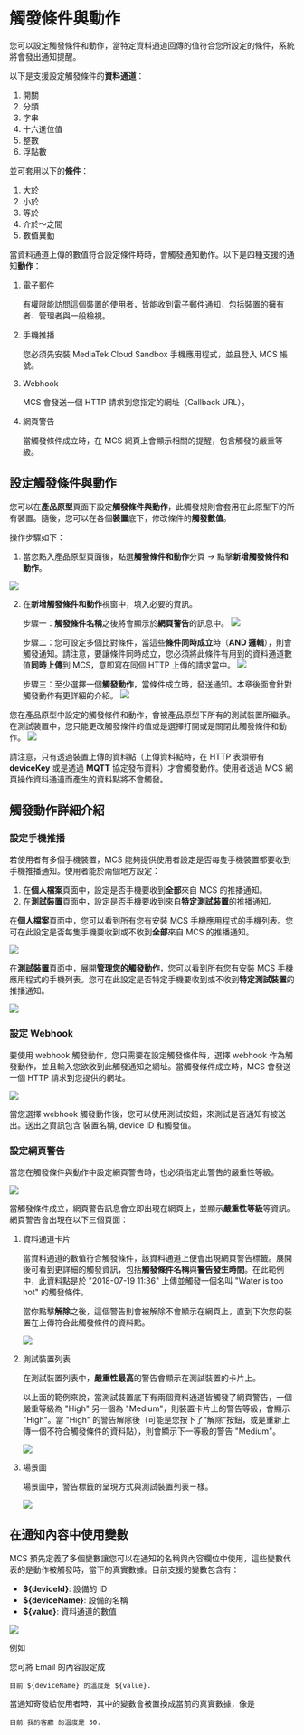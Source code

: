 # 觸發條件與動作

您可以設定觸發條件和動作，當特定資料通道回傳的值符合您所設定的條件，系統將會發出通知提醒。 

以下是支援設定觸發條件的**資料通道**：

1. 開關
2. 分類
3. 字串
4. 十六進位值
5. 整數
6. 浮點數

並可套用以下的**條件**：

1. 大於
2. 小於
3. 等於
4. 介於～之間
5. 數值異動

當資料通道上傳的數值符合設定條件時時，會觸發通知動作。以下是四種支援的通知**動作**：


1. 電子郵件

	有權限能訪問這個裝置的使用者，皆能收到電子郵件通知，包括裝置的擁有者、管理者與一般檢視。
	
2. 手機推播

	您必須先安裝 MediaTek Cloud Sandbox 手機應用程式，並且登入 MCS 帳號。	
3. Webhook

	MCS 會發送一個 HTTP 請求到您指定的網址（Callback URL）。
		
4. 網頁警告
	
	當觸發條件成立時，在 MCS 網頁上會顯示相關的提醒，包含觸發的嚴重等級。
	

## 設定觸發條件與動作

您可以在**產品原型**頁面下設定**觸發條件與動作**，此觸發規則會套用在此原型下的所有裝置。隨後，您可以在各個**裝置**底下，修改條件的**觸發數值**。

操作步驟如下：

1. 當您點入產品原型頁面後，點選**觸發條件和動作**分頁 -> 點擊**新增觸發條件和動作**。

![](../images/Trigger/img_trigger_01.png)

2. 在**新增觸發條件和動作**視窗中，填入必要的資訊。

	步驟一：**觸發條件名稱**之後將會顯示於**網頁警告**的訊息中。
	![](../images/Trigger/img_trigger_02.png)
	
	步驟二：您可設定多個比對條件，當這些**條件同時成立**時（**AND 邏輯**），則會觸發通知。請注意，要讓條件同時成立，您必須將此條件有用到的資料通道數值**同時上傳**到 MCS，意即寫在同個 HTTP 上傳的請求當中。
	![](../images/Trigger/img_trigger_03.png)
	
	步驟三：至少選擇一個**觸發動作**，當條件成立時，發送通知。本章後面會針對觸發動作有更詳細的介紹。
	![](../images/Trigger/img_trigger_04.png)


您在產品原型中設定的觸發條件和動作，會被產品原型下所有的測試裝置所繼承。在測試裝置中，您只能更改觸發條件的值或是選擇打開或是關閉此觸發條件和動作。
![](../images/Trigger/img_trigger_05.png)

請注意，只有透過裝置上傳的資料點（上傳資料點時，在 HTTP 表頭帶有 	**deviceKey** 或是透過 **MQTT** 協定發布資料）才會觸發動作。使用者透過 MCS 網頁操作資料通道而產生的資料點將不會觸發。

## 觸發動作詳細介紹
### 設定手機推播

若使用者有多個手機裝置，MCS 能夠提供使用者設定是否每隻手機裝置都要收到手機推播通知。使用者能於兩個地方設定：

1. 在**個人檔案**頁面中，設定是否手機要收到**全部**來自 MCS 的推播通知。
2. 在**測試裝置**頁面中，設定是否手機要收到來自**特定測試裝置**的推播通知。

在**個人檔案**頁面中，您可以看到所有您有安裝 MCS 手機應用程式的手機列表。您可在此設定是否每隻手機要收到或不收到**全部**來自 MCS 的推播通知。

![](../images/Trigger/img_trigger_06.png)

在**測試裝置**頁面中，展開**管理您的觸發動作**，您可以看到所有您有安裝 MCS 手機應用程式的手機列表。您可在此設定是否特定手機要收到或不收到**特定測試裝置**的推播通知。

![](../images/Trigger/img_trigger_07.png)

### 設定 Webhook 

要使用 webhook 觸發動作，您只需要在設定觸發條件時，選擇 webhook 作為觸發動作，並且輸入您欲收到此觸發通知之網址。當觸發條件成立時，MCS 會發送一個 HTTP 請求到您提供的網址。

![](../images/Trigger/img_trigger_08.png)

當您選擇 webhook 觸發動作後，您可以使用測試按鈕，來測試是否通知有被送出。送出之資訊包含 裝置名稱, device ID 和觸發值。

### 設定網頁警告

當您在觸發條件與動作中設定網頁警告時，也必須指定此警告的嚴重性等級。

![](../images/Trigger/img_trigger_13.png)

當觸發條件成立，網頁警告訊息會立即出現在網頁上，並顯示**嚴重性等級**等資訊。網頁警告會出現在以下三個頁面：

1. 資料通道卡片 

	當資料通道的數值符合觸發條件，該資料通道上便會出現網頁警告標籤。展開後可看到更詳細的觸發資訊，包括**觸發條件名稱**與**警告發生時間**。在此範例中，此資料點是於 "2018-07-19 11:36" 上傳並觸發一個名叫 "Water is too hot" 的觸發條件。
	
	當你點擊**解除**之後，這個警告則會被解除不會顯示在網頁上，直到下次您的裝置在上傳符合此觸發條件的資料點。

	![](../images/Trigger/img_trigger_10.png)

2. 測試裝置列表

	在測試裝置列表中，**嚴重性最高**的警告會顯示在測試裝置的卡片上。
	
	以上面的範例來說，當測試裝置底下有兩個資料通道皆觸發了網頁警告，一個嚴重等級為 "High" 另一個為 "Medium"，則裝置卡片上的警告等級，會顯示 "High"。當 "High" 的警告解除後（可能是您按下了“解除”按鈕，或是重新上傳一個不符合觸發條件的資料點），則會顯示下一等級的警告 "Medium"。
	
	![](../images/Trigger/img_trigger_11.png)
	
3. 場景圖
	
	場景圖中，警告標籤的呈現方式與測試裝置列表ㄧ樣。

	![](../images/Trigger/img_trigger_12.png)


## 在通知內容中使用變數
MCS 預先定義了多個變數讓您可以在通知的名稱與內容欄位中使用，這些變數代表的是動作被觸發時，當下的真實數據。目前支援的變數包含有：

* **${deviceId}**: 設備的 ID
* **${deviceName}**: 設備的名稱
* **${value}**: 資料通道的數值

![](../images/Trigger/img_trigger_09.png)

例如

您可將 Email 的內容設定成

	目前 ${deviceName} 的溫度是 ${value}.

當通知寄發給使用者時，其中的變數會被置換成當前的真實數據，像是

	目前 我的客廳 的溫度是 30.

